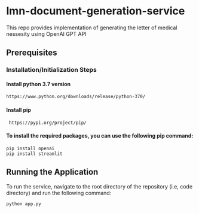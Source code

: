 # lmn-document-generation-service

This repo provides implementation of generating the letter of medical nessesity using OpenAI GPT API

## Prerequisites

### Installation/Initialization Steps
#### Install python 3.7 version
```
https://www.python.org/downloads/release/python-370/
```

#### Install pip
```
 https://pypi.org/project/pip/
 ```


#### To install the required packages, you can use the following pip command:
 
```
pip install openai
pip install streamlit 
```

## Running the Application
To run the service, navigate to the root directory of the repository (i.e, code directory) and run the following command:

```
python app.py
```